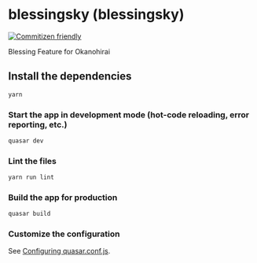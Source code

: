 # blessingsky (blessingsky)
[![Commitizen friendly](https://img.shields.io/badge/commitizen-friendly-brightgreen.svg)](http://commitizen.github.io/cz-cli/)

Blessing Feature for Okanohirai

## Install the dependencies
```bash
yarn
```

### Start the app in development mode (hot-code reloading, error reporting, etc.)
```bash
quasar dev
```

### Lint the files
```bash
yarn run lint
```

### Build the app for production
```bash
quasar build
```

### Customize the configuration
See [Configuring quasar.conf.js](https://quasar.dev/quasar-cli/quasar-conf-js).
